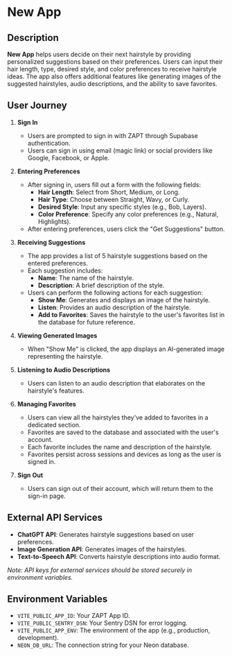 # New App

## Description

**New App** helps users decide on their next hairstyle by providing personalized suggestions based on their preferences. Users can input their hair length, type, desired style, and color preferences to receive hairstyle ideas. The app also offers additional features like generating images of the suggested hairstyles, audio descriptions, and the ability to save favorites.

## User Journey

1. **Sign In**
   - Users are prompted to sign in with ZAPT through Supabase authentication.
   - Users can sign in using email (magic link) or social providers like Google, Facebook, or Apple.

2. **Entering Preferences**
   - After signing in, users fill out a form with the following fields:
     - **Hair Length**: Select from Short, Medium, or Long.
     - **Hair Type**: Choose between Straight, Wavy, or Curly.
     - **Desired Style**: Input any specific styles (e.g., Bob, Layers).
     - **Color Preference**: Specify any color preferences (e.g., Natural, Highlights).
   - After entering preferences, users click the "Get Suggestions" button.

3. **Receiving Suggestions**
   - The app provides a list of 5 hairstyle suggestions based on the entered preferences.
   - Each suggestion includes:
     - **Name**: The name of the hairstyle.
     - **Description**: A brief description of the style.
   - Users can perform the following actions for each suggestion:
     - **Show Me**: Generates and displays an image of the hairstyle.
     - **Listen**: Provides an audio description of the hairstyle.
     - **Add to Favorites**: Saves the hairstyle to the user's favorites list in the database for future reference.

4. **Viewing Generated Images**
   - When "Show Me" is clicked, the app displays an AI-generated image representing the hairstyle.

5. **Listening to Audio Descriptions**
   - Users can listen to an audio description that elaborates on the hairstyle's features.

6. **Managing Favorites**
   - Users can view all the hairstyles they've added to favorites in a dedicated section.
   - Favorites are saved to the database and associated with the user's account.
   - Each favorite includes the name and description of the hairstyle.
   - Favorites persist across sessions and devices as long as the user is signed in.

7. **Sign Out**
   - Users can sign out of their account, which will return them to the sign-in page.

## External API Services

- **ChatGPT API**: Generates hairstyle suggestions based on user preferences.
- **Image Generation API**: Generates images of the hairstyles.
- **Text-to-Speech API**: Converts hairstyle descriptions into audio format.

_Note: API keys for external services should be stored securely in environment variables._

## Environment Variables

- `VITE_PUBLIC_APP_ID`: Your ZAPT App ID.
- `VITE_PUBLIC_SENTRY_DSN`: Your Sentry DSN for error logging.
- `VITE_PUBLIC_APP_ENV`: The environment of the app (e.g., production, development).
- `NEON_DB_URL`: The connection string for your Neon database.
